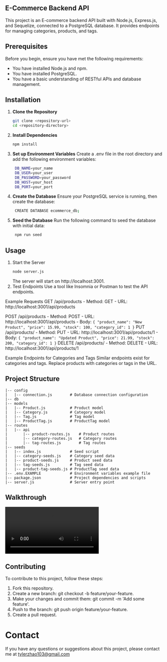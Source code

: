 ## E-Commerce Backend API

This project is an E-commerce backend API built with Node.js, Express.js, and Sequelize, connected to a PostgreSQL database. It provides endpoints for managing categories, products, and tags.

## Prerequisites

Before you begin, ensure you have met the following requirements:

- You have installed Node.js and npm.
- You have installed PostgreSQL.
- You have a basic understanding of RESTful APIs and database management.

## Installation

1. **Clone the Repository**

   ```sh
   git clone <repository-url>
   cd <repository-directory>

2. **Install Dependencies**

   ```sh
   npm install

3. **Set up Environment Variables**
    Create a .env file in the root directory and add the following environment variables:
   ```sh
    DB_NAME=your_name
    DB_USER=your_user
    DB_PASSWORD=your_password
    DB_HOST=your_host
    DB_PORT=your_port
4. **Create the Database**
    Ensure your PostgreSQL service is running, then create the database:
   ```sh
    CREATE DATABASE ecommerce_db;
5. **Seed the Database**
    Run the following command to seed the database with initial data:
   ```sh
    npm run seed

## Usage
1. Start the Server
    ```sh
    node server.js
    ```
    The server will start on http://localhost:3001.
2. Test Endpoints 
    Use a tool like Insomnia or Postman to test the API endpoints.

Example Requests
GET /api/products
    - Method: GET
    - URL: http://localhost:3001/api/products

POST /api/products
    - Method: POST
    - URL: http://localhost:3001/api/products
    - Body:
    ```
    {
    "product_name": "New Product",
    "price": 15.99,
    "stock": 100,
    "category_id": 1
    }
    ```
PUT /api/products/
    - Method: PUT
    - URL: http://localhost:3001/api/products/1
    - Body:
    ```
    {
    "product_name": "Updated Product",
    "price": 21.99,
    "stock": 200,
    "category_id": 1
    }
    ```
DELETE /api/products/
    - Method: DELETE
    - URL: http://localhost:3001/api/products/1

Example Endpoints for Categories and Tags
Similar endpoints exist for categories and tags. Replace products with categories or tags in the URL.

## Project Structure
```
|-- config
|   |-- connection.js        # Database connection configuration
|-- db
|-- models
|   |-- Product.js           # Product model
|   |-- Category.js          # Category model
|   |-- Tag.js               # Tag model
|   |-- ProductTag.js        # ProductTag model
|-- routes
|   |-- api
|       |-- product-routes.js    # Product routes
|       |-- category-routes.js   # Category routes
|       |-- tag-routes.js        # Tag routes
|-- seeds
|   |-- index.js             # Seed script
|   |-- category-seeds.js    # Category seed data
|   |-- product-seeds.js     # Product seed data
|   |-- tag-seeds.js         # Tag seed data
|   |-- product-tag-seeds.js # ProductTag seed data
|-- .env.EXAMPLE             # Environment variables example file
|-- package.json             # Project dependencies and scripts
|-- server.js                # Server entry point
```

## Walkthrough
<video controls src="assets/m13-walkthroughdemo.mp4" title="Title"></video>

## Contributing
To contribute to this project, follow these steps:

1. Fork this repository.
2. Create a new branch: git checkout -b feature/your-feature.
3. Make your changes and commit them: git commit -m 'Add some feature'.
4. Push to the branch: git push origin feature/your-feature.
5. Create a pull request.

# Contact
If you have any questions or suggestions about this project, please contact me at tylerzhao103@gmail.com